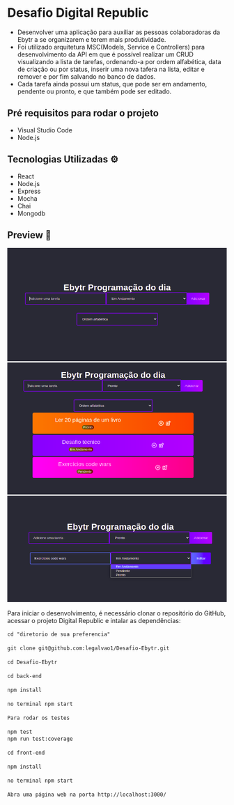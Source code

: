 # Desafio Digital Republic

-   Desenvolver uma aplicação para auxiliar as pessoas colaboradoras da Ebytr a se organizarem e terem mais produtividade.
- Foi utilizado arquitetura MSC(Models, Service e Controllers) para desenvolvimento da API em que é possível realizar um CRUD visualizando a lista de tarefas, ordenando-a por ordem alfabética, data de criação ou por status, inserir uma nova tafera na lista, editar e remover e por fim salvando no banco de dados.
- Cada tarefa ainda possui um status, que pode ser em andamento, pendente ou pronto, e que também pode ser editado.
## Pré requisitos para rodar o projeto

-   Visual Studio Code
-   Node.js

## Tecnologias Utilizadas  ⚙

-   React
-   Node.js
-   Express
-   Mocha
-   Chai
-   Mongodb

## Preview  🎥
<img src="/images/tela-principal.png" alt="tela principal"/>
<img src="/images/tela-tarefas.png" alt="tarefas"/>
<img src="/images/tela-editar.png" alt="editar"/>

Para iniciar o desenvolvimento, é necessário clonar o repositório do GitHub, acessar o projeto Digital Republic e intalar as dependências:
```shell
cd "diretorio de sua preferencia"

git clone git@github.com:legalvao1/Desafio-Ebytr.git

cd Desafio-Ebytr

cd back-end

npm install

no terminal npm start

Para rodar os testes

npm test
npm run test:coverage

cd front-end

npm install

no terminal npm start

Abra uma página web na porta http://localhost:3000/

